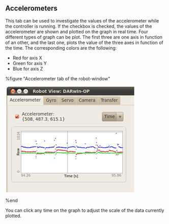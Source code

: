 ## Accelerometers

This tab can be used to investigate the values of the accelerometer while the
controller is running. If the checkbox is checked, the values of the
accelerometer are shown and plotted on the graph in real time. Four different
types of graph can be plot. The first three are one axis in function of an
other, and the last one, plots the value of the three axes in function of the
time. The corresponding colors are the following:

- Red for axis X
- Green for axis Y
- Blue for axis Z

%figure "Accelerometer tab of the robot-window"

![Accelerometer tab of the robot-window](png/window_accel.png)

%end

You can click any time on the graph to adjust the scale of the data currently
plotted.

